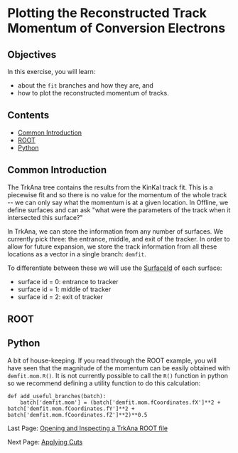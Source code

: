 # Plotting the Reconstructed Track Momentum of Conversion Electrons

## Objectives

In this exercise, you will learn:

* about the ```fit``` branches and how they are, and
* how to plot the reconstructed momentum of tracks.

## Contents

* [Common Introduction](#Common-Introduction)
* [ROOT](#ROOT)
* [Python](#Python)

## Common Introduction

The TrkAna tree contains the results from the KinKal track fit. This is a piecewise fit and so there is no value for the momentum of the whole track -- we can only say what the momentum is at a given location. In Offline, we define surfaces and can ask "what were the parameters of the track when it intersected this surface?"

In TrkAna, we can store the information from any number of surfaces. We currently pick three: the entrance, middle, and exit of the tracker. In order to allow for future expansion, we store the track information from all these locations as a vector in a single branch: ```demfit```.

To differentiate between these we will use the [SurfaceId](https://github.com/Mu2e/Offline/blob/v10_23_01/KinKalGeom/inc/SurfaceId.hh) of each surface:

* surface id = 0: entrance to tracker
* surface id = 1: middle of tracker
* surface id = 2: exit of tracker

## ROOT



## Python

A bit of house-keeping. If you read through the ROOT example, you will have seen that the magnitude of the momentum can be easily obtained with ```demfit.mom.R()```. It is not currently possible to call the ```R()``` function in python so we recommend defining a utility function to do this calculation:

```
def add_useful_branches(batch):
    batch['demfit.mom'] = (batch['demfit.mom.fCoordinates.fX']**2 + batch['demfit.mom.fCoordinates.fY']**2 + batch['demfit.mom.fCoordinates.fZ']**2)**0.5
```

Last Page: [Opening and Inspecting a TrkAna ROOT file](opening.md)

Next Page: [Applying Cuts](cuts.md)
